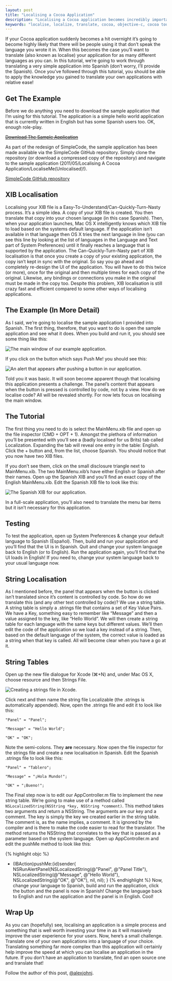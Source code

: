 ```yaml
---
layout: post
title: "Localising a Cocoa Application"
description: "Localising a Cocoa application becomes incredibly important as your application becomes popular. Fortunately, Apple makes it easy to localise applications into other languages"
keywords: "localise, localize, translate, cocoa, objective-c, cocoa touch, mac os x, iOS, spanish"
---
```

If your Cocoa application suddenly becomes a hit overnight it’s going to become highly likely that there will be people using it that don’t speak the language you wrote it in. When this becomes the case you’ll want to translate (also known as localise) your application for as many different languages as you can. In this tutorial, we’re going to work through translating a very simple application into Spanish (don’t worry, I’ll provide the Spanish). Once you’ve followed through this tutorial, you should be able to apply the knowledge you gained to translate your own applications with relative ease!

<!--more-->

Get The Example
---------------

Before we do anything you need to download the sample application that I’m using for this tutorial. The application is a simple hello world application that is currently written in English but has some Spanish users too. OK, enough role-play.

<del>[Download The Sample Application](http://cl.ly/2H2f240b471r0Q0k3Z1C)</del>

As part of the redesign of SimpleCode, the sample application has been made available via the SimpleCode GitHub repository. Simply clone the repository (or download a compressed copy of the repository) and navigate to the sample application (2011/05/Localising A Cocoa Application/LocaliseMe(Unlocalised)!). 

[SimpleCode GitHub repository](https://github.com/alexjohnj/simplecode-sample-source)

XIB Localisation
----------------

Localising your XIB file is a Easy-To-Understand/Can-Quickly-Turn-Nasty process. It’s a simple idea. A copy of your XIB file is created. You then translate that copy into your chosen language (in this case Spanish). Then, when your application launches, Mac OS X intelligently knows which XIB file to load based on the systems default language. If the application isn’t available in that language then OS X tries the next language in line (you can see this line by looking at the list of languages in the Language and Text part of System Preferences) until it finally reaches a language that is supported by the application. The Can-Quickly-Turn-Nasty part of XIB localisation is that once you create a copy of your existing application, the copy isn’t kept in sync with the original. So say you go ahead and completely re-design the UI of the application. You will have to do this twice (or more), once for the original and then multiple times for each copy of the original. Likewise, any bindings or connections you make in the original must be made in the copy too. Despite this problem, XIB localisation is still crazy fast and efficient compared to some other ways of localising applications.

The Example (In More Detail)
----------------------------

As I said, we’re going to localise the sample application I provided into Spanish. The first thing, therefore, that you want to do is open the sample application and see what it does. When you build and run it, you should see some thing like this:

![The main window of our example application.](/images/posts/2011/05/localisingACocoaApplication/localiseme_main_window.png?w=139&h=194)

If you click on the button which says Push Me! you should see this:

![An alert that appears after pushing a button in our application.](/images/posts/2011/05/localisingACocoaApplication/localiseme_panel_view.png?w=437&h=163)

Told you it was basic. It will soon become apparent though that localising this application presents a challenge. The panel’s content that appears when the button is pressed is controlled by code, not by a view. How do we localise code? All will be revealed shortly. For now lets focus on localising the main window.

The Tutorial
------------

The first thing you need to do is select the MainMenu.xib file and open up the file inspector (CMD + OPT + 1). Amongst the plethora of information you’ll be presented with you’ll see a (badly localised for us Brits) tab called Localization. Expanding the tab will reveal one entry in the table: English. Click the + button and, from the list, choose Spanish. You should notice that you now have two XIB files.

If you don’t see them, click on the small disclosure triangle next to MainMenu.xib. The two MainMenu.xib’s have either English or Spanish after their names. Open up the Spanish XIB and you’ll find an exact copy of the English MainMenu.xib. Edit the Spanish XIB file to look like this:

![The Spanish XIB for our application.](/images/posts/2011/05/localisingACocoaApplication/localised_xib_file.png?w=195&h=248)

In a full-scale application, you’ll also need to translate the menu bar items but it isn’t necessary for this application.

Testing 
-------

To test the application, open up System Preferences & change your default language to Spanish (Español). Then, build and run your application and you’ll find that the UI is in Spanish. Quit and change your system language back to English (or to English). Run the application again, you’ll find that the UI loads in English! If you need to, change your system language back to your usual language now.

String Localisation
-------------------

As I mentioned before, the panel that appears when the button is clicked isn’t translated since it’s content is controlled by code. So how do we translate this (and any other text controlled by code)? We use a string table. A string table is simply a .strings file that contains a set of Key Value Pairs. We have a Key, something easy to remember like “Message”  and then a value assigned to the key, like “Hello World”. We will then create a string table for each language with the same keys but different values. We’ll then edit the code of the application so we load a key instead of a string. Then, based on the default language of the system, the correct value is loaded as a string when that key is called. All will become clear when you have a go at it.

String Tables
-------------

Open up the new file dialogue for Xcode (⌘+N) and, under Mac OS X, choose resource and then Strings File.

![Creating a strings file in Xcode.](/images/posts/2011/05/localisingACocoaApplication/creating_string_table.png?w=600&h=375)

Click next and then name the string file Localizable (the .strings is automatically appended). Now, open the .strings file and edit it to look like this:

	"Panel" = "Panel";

	"Message" = "Hello World";

	"OK" = "OK";

Note the semi-colons. They **are** necessary. Now open the file inspector for the strings file and create a new localisation in Spanish. Edit the Spanish .strings file to look like this:

	"Panel" = "Tablero";

	"Message" = "¡Hola Mundo!";

	"OK" = "¡Bueno!";

The Final step now is to edit our AppController.m file to implement the new string table. We’re going to make use of a method called `NSLocalizedString(NSString *key, NSString *comment)`. This method takes two arguments and return a NSString. The arguments are our key and a comment. The key is simply the key we created earlier in the string table. The comment is, as the name implies, a comment. It is ignored by the compiler and is there to make the code easier to read for the translator. The method returns the NSString that correlates to the key that is passed as a parameter based on the system language. Open up AppController.m and edit the pushMe method to look like this:

{% highlight objc %}
- (IBAction)pushMe:(id)sender{
	NSRunAlertPanel(NSLocalizedString(@"Panel", @"Panel Title"),  
					NSLocalizedString(@"Message", @"Hello World"), 
					NSLocalizedString(@"OK", @"OK"), 
					nil, 
					nil); 
}
{% endhighlight %}
Now, change your language to Spanish, build and run the application, click the button and the panel is now in Spanish! Change the language back to English and run the application and the panel is in English. Cool!

Wrap Up
-------

As you can (hopefully) see, localising an application is a simple process and something that is well worth investing your time in as it will massively improve the user experience for your users. Now, here’s a small challenge. Translate one of your own applications into a language of your choice. Translating something far more complex than this application will certainly help improve the speed at which you can localise an application in the future. If you don’t have an application to translate, find an open source one and translate that!

Follow the author of this post, [@alexjohnj](http://twitter.com/alexjohnj).